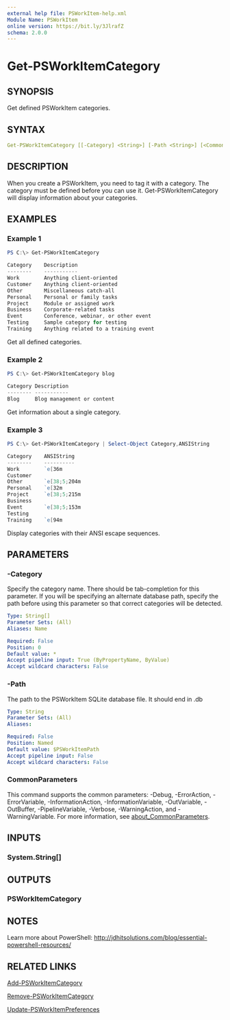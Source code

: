 ```yaml
---
external help file: PSWorkItem-help.xml
Module Name: PSWorkItem
online version: https://bit.ly/3JlrafZ
schema: 2.0.0
---
```


# Get-PSWorkItemCategory

## SYNOPSIS

Get defined PSWorkItem categories.

## SYNTAX

```yaml
Get-PSWorkItemCategory [[-Category] <String>] [-Path <String>] [<CommonParameters>]
```

## DESCRIPTION

When you create a PSWorkItem, you need to tag it with a category. The category must be defined before you can use it. Get-PSWorkItemCategory will display information about your categories.

## EXAMPLES

### Example 1

```powershell
PS C:\> Get-PSWorkItemCategory

Category    Description
--------    -----------
Work        Anything client-oriented
Customer    Anything client-oriented
Other       Miscellaneous catch-all
Personal    Personal or family tasks
Project     Module or assigned work
Business    Corporate-related tasks
Event       Conference, webinar, or other event
Testing     Sample category for testing
Training    Anything related to a training event
```

Get all defined categories.

### Example 2

```powershell
PS C:\> Get-PSWorkItemCategory blog

Category Description
-------- -----------
Blog     Blog management or content
```

Get information about a single category.

### Example 3

```powershell
PS C:\> Get-PSWorkItemCategory | Select-Object Category,ANSIString

Category    ANSIString
--------    ----------
Work        `e[36m
Customer
Other       `e[38;5;204m
Personal    `e[32m
Project     `e[38;5;215m
Business
Event       `e[38;5;153m
Testing
Training    `e[94m
```

Display categories with their ANSI escape sequences.

## PARAMETERS

### -Category

Specify the category name. There should be tab-completion for this parameter. If you will be specifying an alternate database path, specify the path before using this parameter so that correct categories will be detected.

```yaml
Type: String[]
Parameter Sets: (All)
Aliases: Name

Required: False
Position: 0
Default value: *
Accept pipeline input: True (ByPropertyName, ByValue)
Accept wildcard characters: False
```

### -Path

The path to the PSWorkItem SQLite database file.
It should end in .db

```yaml
Type: String
Parameter Sets: (All)
Aliases:

Required: False
Position: Named
Default value: $PSWorkItemPath
Accept pipeline input: False
Accept wildcard characters: False
```

### CommonParameters

This command supports the common parameters: -Debug, -ErrorAction, -ErrorVariable, -InformationAction, -InformationVariable, -OutVariable, -OutBuffer, -PipelineVariable, -Verbose, -WarningAction, and -WarningVariable. For more information, see [about_CommonParameters](http://go.microsoft.com/fwlink/?LinkID=113216).

## INPUTS

### System.String[]

## OUTPUTS

### PSWorkItemCategory

## NOTES

Learn more about PowerShell: http://jdhitsolutions.com/blog/essential-powershell-resources/

## RELATED LINKS

[Add-PSWorkItemCategory](Add-PSWorkItemCategory.md)

[Remove-PSWorkItemCategory](Remove-PSWorkItemCategory.md)

[Update-PSWorkItemPreferences](Update-PSWorkItemPreferences.md)
